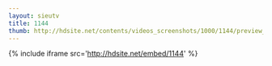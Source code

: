 ```yaml
---
layout: sieutv
title: 1144
thumb: http://hdsite.net/contents/videos_screenshots/1000/1144/preview_360p.mp4.jpg
---
```

{% include iframe src='http://hdsite.net/embed/1144' %}
 
